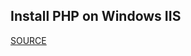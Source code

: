 ## Install PHP on Windows IIS
[SOURCE](https://hostadvice.com/how-to/how-to-install-php-with-fastcgi-extension-on-iis-7-iis-8-server/)
